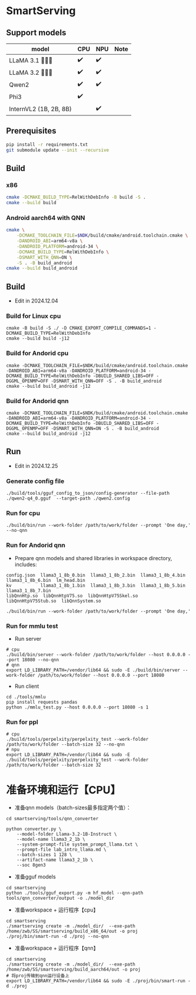 # SmartServing

## Support models
| model    | CPU      | NPU      |Note      |
|----------|----------|----------|----------|
| LLaMA 3.1 🦙🦙🦙  | ✔️    | ✔️    |    |
| LLaMA 3.2 🦙🦙🦙  | ✔️    | ✔️    |   |
| Qwen2  | ✔️    | ✔️    |    |
| Phi3  | ✔️    |     |    |
| InternVL2 (1B, 2B, 8B) |     |✔️    |    |

## Prerequisites

```bash
pip install -r requirements.txt
git submodule update --init --recursive
```

## Build

###  x86

```bash
cmake -DCMAKE_BUILD_TYPE=RelWithDebInfo -B build -S .
cmake --build build
```

### Android aarch64 with QNN

```bash
cmake \
    -DCMAKE_TOOLCHAIN_FILE=$NDK/build/cmake/android.toolchain.cmake \
    -DANDROID_ABI=arm64-v8a \
    -DANDROID_PLATFORM=android-34 \
    -DCMAKE_BUILD_TYPE=RelWithDebInfo \
    -DSMART_WITH_QNN=ON \
    -S . -B build_android
cmake --build build_android
```

## Build
- Edit in 2024.12.04

### Build for Linux cpu
```
cmake -B build -S ./ -D CMAKE_EXPORT_COMPILE_COMMANDS=1 -DCMAKE_BUILD_TYPE=RelWithDebInfo
cmake --build build -j12
```

### Build for Andorid cpu
```
cmake -DCMAKE_TOOLCHAIN_FILE=$NDK/build/cmake/android.toolchain.cmake -DANDROID_ABI=arm64-v8a -DANDROID_PLATFORM=android-34 -DCMAKE_BUILD_TYPE=RelWithDebInfo -DBUILD_SHARED_LIBS=OFF -DGGML_OPENMP=OFF -DSMART_WITH_QNN=OFF -S . -B build_android
cmake --build build_android -j12
```

### Build for Andorid qnn
```
cmake -DCMAKE_TOOLCHAIN_FILE=$NDK/build/cmake/android.toolchain.cmake -DANDROID_ABI=arm64-v8a -DANDROID_PLATFORM=android-34 -DCMAKE_BUILD_TYPE=RelWithDebInfo -DBUILD_SHARED_LIBS=OFF -DGGML_OPENMP=OFF -DSMART_WITH_QNN=ON -S . -B build_android
cmake --build build_android -j12
```

## Run
- Edit in 2024.12.25

### Generate config file
```
./build/tools/gguf_config_to_json/config-generator --file-path ./qwen2-q4_0.gguf  --target-path ./qwen2.config
```

### Run for cpu
```
./build/bin/run --work-folder /path/to/work/folder --prompt 'One day,' --no-qnn
```

### Run for Andorid qnn
- Prepare qnn models and shared libraries in workspace directory, includes:
```
config.json  llama3_1_8b_0.bin  llama3_1_8b_2.bin  llama3_1_8b_4.bin  llama3_1_8b_6.bin  lm_head.bin
kv           llama3_1_8b_1.bin  llama3_1_8b_3.bin  llama3_1_8b_5.bin  llama3_1_8b_7.bin
libQnnHtp.so  libQnnHtpV75.so  libQnnHtpV75Skel.so  libQnnHtpV75Stub.so  libQnnSystem.so
```
```
./build/bin/run --work-folder /path/to/work/folder --prompt 'One day,'
```

### Run for mmlu test
- Run server
```
# cpu
./build/bin/server --work-folder /path/to/work/folder --host 0.0.0.0 --port 18080 --no-qnn
# qnn
export LD_LIBRARY_PATH=/vendor/lib64 && sudo -E ./build/bin/server --work-folder /path/to/work/folder --host 0.0.0.0 --port 18080
```
- Run client
```
cd ./tools/mmlu
pip install requests pandas
python ./mmlu_test.py --host 0.0.0.0 --port 18080 -s 1
```

### Run for ppl
```
# cpu
./build/tools/perpelxity/perpelxity_test --work-folder /path/to/work/folder --batch-size 32 --no-qnn
# npu
export LD_LIBRARY_PATH=/vendor/lib64 && sudo -E ./build/tools/perpelxity/perpelxity_test --work-folder /path/to/work/folder --batch-size 32
```


# 准备环境和运行【CPU】
- 准备qnn models（batch-sizes最多指定两个值）：
```
cd smartserving/tools/qnn_converter

python converter.py \
    --model-folder Llama-3.2-1B-Instruct \
    --model-name llama3_2_1b \
    --system-prompt-file system_prompt_llama.txt \ 
    --prompt-file lab_intro_llama.md \
    --batch-sizes 1 128 \
    --artifact-name llama3_2_1b \
    --soc 8gen3
```
- 准备gguf models
```
cd smartserving
python ./tools/gguf_export.py -m hf_model --qnn-path tools/qnn_converter/output -o ./model_dir
```
- 准备workspace + 运行程序【cpu】
```
cd smartserving
./smartserving create -m ./model_dir/  --exe-path /home/zwb/SS/smartserving/build_x86_64/out -o proj
./proj/bin/smart-run -d ./proj --no-qnn
```
- 准备workspace + 运行程序【qnn】
```
cd smartserving
./smartserving create -m ./model_dir/  --exe-path /home/zwb/SS/smartserving/build_aarch64/out -o proj
# 将proj传输到qnn运行设备上
export LD_LIBRARY_PATH=/vendor/lib64 && sudo -E ./proj/bin/smart-run -d ./proj
```
